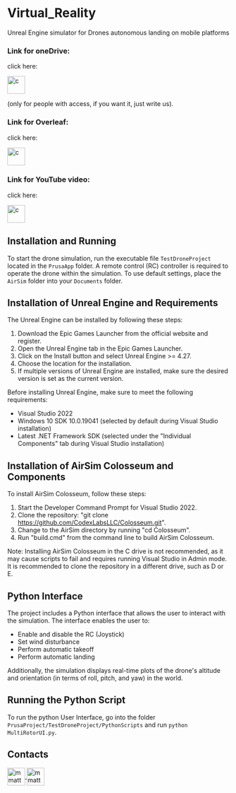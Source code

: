 # Virtual_Reality
Unreal Engine simulator for Drones autonomous landing on mobile platforms

### Link for oneDrive:
click here:

<a href="https://unigeit.sharepoint.com/:f:/r/sites/VRxRobot2223-GroupPrusa/Documenti%20condivisi/Group%20Prusa?csf=1&web=1&e=QaEd3J" target="_blank"> <img src="https://upload.wikimedia.org/wikipedia/commons/3/3c/Microsoft_Office_OneDrive_%282019%E2%80%93present%29.svg" alt="c" width="40" height="40"/> </a>

(only for people with access, if you want it, just write us).

### Link for Overleaf:
click here:

<a href="https://it.overleaf.com/read/gdyzfzgpxdkw" target="_blank"> <img src="https://images.ctfassets.net/nrgyaltdicpt/h9dpHuVys19B1sOAWvbP6/5f8d4c6d051f63e4ba450befd56f9189/ologo_square_colour_light_bg.svg" alt="c" width="40" height="40"/> </a>

### Link for YouTube video:
click here:

<a href="https://youtu.be/i5dDvInN-cE" target="_blank"> <img src="https://upload.wikimedia.org/wikipedia/commons/thumb/0/09/YouTube_full-color_icon_%282017%29.svg/1280px-YouTube_full-color_icon_%282017%29.svg.png" alt="c" width="40" height="40"/> </a>


## Installation and Running

To start the drone simulation, run the executable file `TestDroneProject` located in the `PrusaApp` folder.
A remote control (RC) controller is required to operate the drone within the simulation. 
To use default settings, place the `AirSim` folder into your `Documents` folder.

## Installation of Unreal Engine and Requirements
The Unreal Engine can be installed by following these steps:
1. Download the Epic Games Launcher from the official website and register.
2. Open the Unreal Engine tab in the Epic Games Launcher.
3. Click on the Install button and select Unreal Engine >= 4.27.
4. Choose the location for the installation.
5. If multiple versions of Unreal Engine are installed, make sure the desired version is set as the current version.

Before installing Unreal Engine, make sure to meet the following requirements:
- Visual Studio 2022
- Windows 10 SDK 10.0.19041 (selected by default during Visual Studio installation)
- Latest .NET Framework SDK (selected under the "Individual Components" tab during Visual Studio installation)

## Installation of AirSim Colosseum and Components
To install AirSim Colosseum, follow these steps:
1. Start the Developer Command Prompt for Visual Studio 2022.
2. Clone the repository: "git clone https://github.com/CodexLabsLLC/Colosseum.git".
3. Change to the AirSim directory by running "cd Colosseum".
4. Run "build.cmd" from the command line to build AirSim Colosseum.

Note: Installing AirSim Colosseum in the C drive is not recommended, as it may cause scripts to fail and requires running Visual Studio in Admin mode. It is recommended to clone the repository in a different drive, such as D or E.

## Python Interface
The project includes a Python interface that allows the user to interact with the simulation. The interface enables the user to:
- Enable and disable the RC (Joystick)
- Set wind disturbance
- Perform automatic takeoff
- Perform automatic landing

Additionally, the simulation displays real-time plots of the drone's altitude and orientation (in terms of roll, pitch, and yaw) in the world.

## Running the Python Script

To run the python User Interface, go into the folder `PrusaProject/TestDroneProject/PythonScripts` and run `python MultiRotorUI.py`.

## Contacts

<a href="mailto:matteo.carlone99@gmail.com" >
<img align="center" src="https://user-images.githubusercontent.com/81308076/155858753-ef1238f1-5887-4e4d-9ac2-2b0bb82836e2.png" alt="mmatteo-hub" height="40" width="40" />
</a>

<a href="mailto:ettoresani0@gmail.com" >
<img align="center" src="https://user-images.githubusercontent.com/81308076/155858753-ef1238f1-5887-4e4d-9ac2-2b0bb82836e2.png" alt="mmatteo-hub" height="40" width="40" />
</a>
